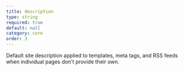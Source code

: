 ```yaml
---
title: description
type: string
required: true
default: null
category: core
order: 3
---
```


Default site description applied to templates, meta tags, and RSS feeds when individual pages don't provide their own.
